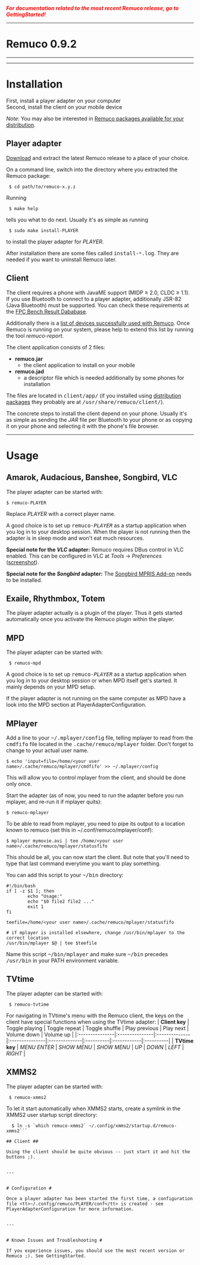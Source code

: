 <font color='red'>
<i><b>For documentation related to the most recent Remuco release, go to GettingStarted!</b></i>
</font>


---

<h1>Remuco 0.9.2</h1>

---





---


# Installation #

First, install a player adapter on your computer<br />
Second, install the client on your mobile device

_Note:_ You may also be interested in [Remuco packages available for your distribution](DistributionPackages.md).

## Player adapter ##

[Download](http://code.google.com/p/remuco/downloads/list) and extract the latest Remuco release to a place of your choice.

On a command line, switch into the directory where you extracted the Remuco package:
```
 $ cd path/to/remuco-x.y.z
```
Running
```
 $ make help
```
tells you what to do next.
Usually it's as simple as running
```
 $ sudo make install-PLAYER
```
to install the player adapter for _PLAYER_.

After installation there are some files called <tt>install-<code>*</code>.log</tt>. They are needed if you want to uninstall Remuco later.

## Client ##

The client requires a phone with JavaME support (MIDP ≥ 2.0, CLDC ≥ 1.1). If you use Bluetooth to connect to a player adapter, additionally JSR-82 (Java Bluetooth) must be supported. You can check these requirements at the [FPC Bench Result Dababase](http://www.dpsoftware.org/filter.php).

Additionally there is a [list of devices successfully used with Remuco](ClientDevices.md). Once Remuco is running on your system, please help to extend this list by running the tool _remuco-report_.

The client application consists of 2 files:
  * **remuco.jar**
    * the client application to install on your mobile
  * **remuco.jad**
    * a descriptor file which is needed additionally by some phones for installation

The files are located in <tt>client/app/</tt> (if you installed using [distribution packages](DistributionPackages.md) they probably are at <tt>/usr/share/remuco/client/</tt>).

The concrete steps to install the client depend on your phone. Usually it's as simple as sending the _JAR_ file per Bluetooth to your phone or as copying it on your phone and selecting it with the phone's file browser.


---


# Usage #

## Amarok, Audacious, Banshee, Songbird, VLC ##

The player adapter can be started with:
```
$ remuco-PLAYER
```
Replace _PLAYER_ with a correct player name.

A good choice is to set up <tt>remuco-<i>PLAYER</i></tt> as a startup application when you log in to your desktop session.
When the player is not running then the adapter is in sleep mode and won't eat much resources.

**Special note for the _VLC_ adapter:**
Remuco requires DBus control in VLC enabled. This can be configured in VLC at _Tools_ → _Preferences_ ([screenshot](http://wiki.remuco.googlecode.com/hg/images/exos/vlc-preferences.png)).

**Special note for the _Songbird_ adapter:**
The [Songbird MPRIS Add-on](http://addons.songbirdnest.com/addon/1626) needs to be installed.

## Exaile, Rhythmbox, Totem ##

The player adapter actually is a plugin of the player. Thus it gets started automatically once you activate the Remuco plugin within the player.

## MPD ##

The player adapter can be started with:
```
 $ remuco-mpd
```
A good choice is to set up <tt>remuco-<i>PLAYER</i></tt> as a startup application when you log in to your desktop session or when MPD itself get's started. It mainly depends on your MPD setup.

If the player adapter is not running on the same computer as MPD have a look into the MPD section at PlayerAdapterConfiguration.

## MPlayer ##

Add a line to your <tt>~/.mplayer/config</tt> file, telling mplayer to read from the <tt>cmdfifo</tt> file located in the <tt>.cache/remuco/mplayer</tt> folder. Don't forget to change <tt><your user name></tt> to your actual user name.
```
$ echo 'input=file=/home/<your user name>/.cache/remuco/mplayer/cmdfifo' >> ~/.mplayer/config
```
This will allow you to control mplayer from the client, and should be done only once.

Start the adapter (as of now, you need to run the adapter before you run mplayer, and re-run it if mplayer quits):
```
$ remuco-mplayer
```

To be able to read from mplayer, you need to pipe its output to a location known to remuco (set this in ~/.conf/remuco/mplayer/conf):
```
$ mplayer mymovie.avi | tee /home/<your user name>/.cache/remuco/mplayer/statusfifo
```

This should be all, you can now start the client.
But note that you'll need to type that last command everytime you want to play something.

You can add this script to your <tt>~/bin</tt> directory:
```
#!/bin/bash
if [ -z $1 ]; then
        echo "Usage:"
        echo "$0 file2 file2 ..."
        exit 1
fi

teefile=/home/<your user name>/.cache/remuco/mplayer/statusfifo

# if mplayer is installed elsewhere, change /usr/bin/mplayer to the correct location
/usr/bin/mplayer $@ | tee $teefile

```
Name this script <tt>~/bin/mplayer</tt> and make sure <tt>~/bin</tt> precedes <tt>/usr/bin</tt> in your PATH environment variable.


## TVtime ##

The player adapter can be started with:
```
 $ remuco-tvtime
```

For navigating in TVtime's menu with the Remuco client, the keys on the client have special functions when using the TVtime adapter:
| **Client key** | Toggle playing | Toggle repeat | Toggle shuffle | Play previous | Play next | Volume down | Volume up |
|:---------------|:---------------|:--------------|:---------------|:--------------|:----------|:------------|:----------|
| **TVtime key** | _MENU ENTER_   | _SHOW MENU_   | _SHOW MENU_    | _UP_          | _DOWN_    | _LEFT_      | _RIGHT_   |

## XMMS2 ##

The player adapter can be started with:

```
 $ remuco-xmms2
```

To let it start automatically when XMMS2 starts, create a symlink in the XMMS2 user startup script directory:

```bsh
  $ ln -s `which remuco-xmms2` ~/.config/xmms2/startup.d/remuco-xmms2```

## Client ##

Using the client should be quite obvious -- just start it and hit the buttons ;).


---


# Configuration #

Once a player adapter has been started the first time, a configuration file <tt>~/.config/remuco/PLAYER/conf</tt> is created - see PlayerAdapterConfiguration for more information.


---


# Known Issues and Troubleshooting #

If you experience issues, you should use the most recent version or Remuco ;). See GettingStarted.